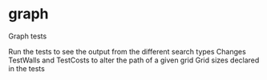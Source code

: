 # graph
Graph tests

Run the tests to see the output from the different search types
Changes TestWalls and TestCosts to alter the path of a given grid
Grid sizes declared in the tests
